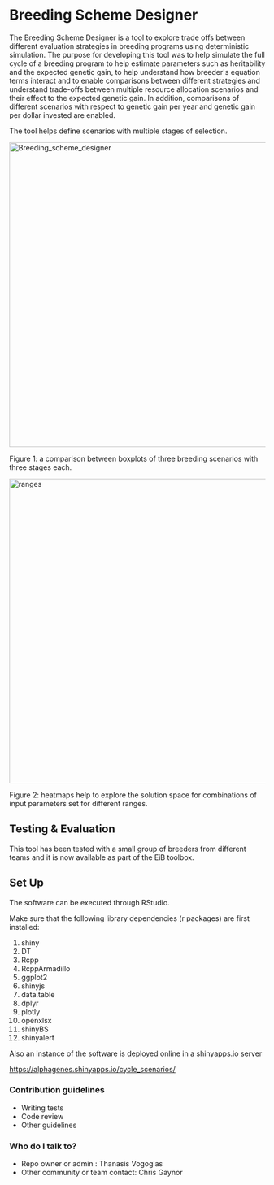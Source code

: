 # Breeding Scheme Designer #

The Breeding Scheme Designer is a tool to explore trade offs between different evaluation strategies in breeding programs using deterministic simulation. The purpose for developing this tool was to help simulate the full cycle of a breeding program to help estimate parameters such as heritability and the expected genetic gain, to help understand how breeder's equation terms interact and to enable comparisons between different strategies and understand trade-offs between multiple resource allocation scenarios and their effect to the expected genetic gain. In addition, comparisons of different scenarios with respect to genetic gain per year and genetic gain per dollar invested are enabled.

The tool helps define scenarios with multiple stages of selection. 

<img width="600" alt="Breeding_scheme_designer" src="https://user-images.githubusercontent.com/8427251/134358626-ee38189a-fe40-4cac-bf6d-4cb5b630703f.png">

Figure 1: a comparison between boxplots of three breeding scenarios with three stages each. 

<img width="600" alt="ranges" src="https://user-images.githubusercontent.com/8427251/134371478-7acde81b-543e-4b13-a2f2-f09b94a57412.png">

Figure 2: heatmaps help to explore the solution space for combinations of input parameters set for different ranges.

## Testing & Evaluation

This tool has been tested with a small group of breeders from different teams and it is now available as part of the EiB toolbox.


## Set Up

The software can be executed through RStudio.

Make sure that the following library dependencies (r packages) are first installed:

1. shiny 
2. DT
3. Rcpp
4. RcppArmadillo
5. ggplot2 
6. shinyjs
7. data.table
8. dplyr
9. plotly
10. openxlsx
11. shinyBS
12. shinyalert


Also an instance of the software is deployed online in a shinyapps.io server

https://alphagenes.shinyapps.io/cycle_scenarios/

### Contribution guidelines ###

* Writing tests
* Code review
* Other guidelines

### Who do I talk to? ###

* Repo owner or admin : Thanasis Vogogias
* Other community or team contact: Chris Gaynor

